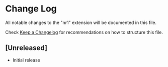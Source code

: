 # Change Log

All notable changes to the "nr1" extension will be documented in this file.

Check [Keep a Changelog](http://keepachangelog.com/) for recommendations on how to structure this file.

## [Unreleased]

- Initial release
